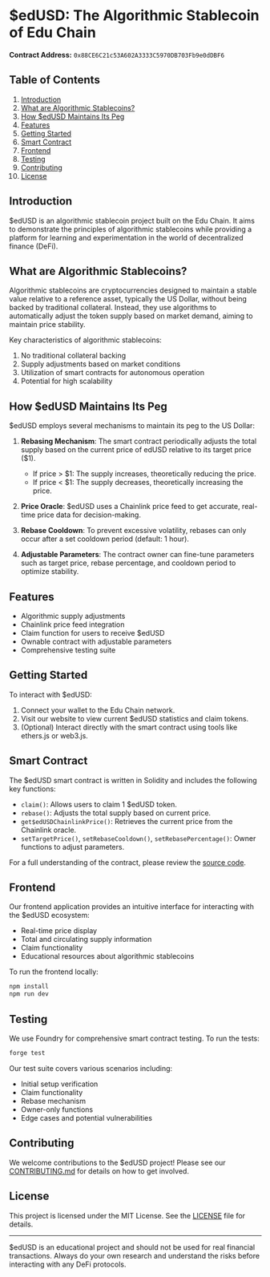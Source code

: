 # $edUSD: The Algorithmic Stablecoin of Edu Chain

**Contract Address:** `0x88CE6C21c53A602A3333C5970DB703Fb9e0dDBF6`

## Table of Contents

1. [Introduction](#introduction)
2. [What are Algorithmic Stablecoins?](#what-are-algorithmic-stablecoins)
3. [How $edUSD Maintains Its Peg](#how-edUSD-maintains-its-peg)
4. [Features](#features)
5. [Getting Started](#getting-started)
6. [Smart Contract](#smart-contract)
7. [Frontend](#frontend)
8. [Testing](#testing)
9. [Contributing](#contributing)
10. [License](#license)

## Introduction

$edUSD is an algorithmic stablecoin project built on the Edu Chain. It aims to demonstrate the principles of algorithmic stablecoins while providing a platform for learning and experimentation in the world of decentralized finance (DeFi).

## What are Algorithmic Stablecoins?

Algorithmic stablecoins are cryptocurrencies designed to maintain a stable value relative to a reference asset, typically the US Dollar, without being backed by traditional collateral. Instead, they use algorithms to automatically adjust the token supply based on market demand, aiming to maintain price stability.

Key characteristics of algorithmic stablecoins:

1. No traditional collateral backing
2. Supply adjustments based on market conditions
3. Utilization of smart contracts for autonomous operation
4. Potential for high scalability

## How $edUSD Maintains Its Peg

$edUSD employs several mechanisms to maintain its peg to the US Dollar:

1. **Rebasing Mechanism**: The smart contract periodically adjusts the total supply based on the current price of edUSD relative to its target price ($1).

   - If price > $1: The supply increases, theoretically reducing the price.
   - If price < $1: The supply decreases, theoretically increasing the price.

2. **Price Oracle**: $edUSD uses a Chainlink price feed to get accurate, real-time price data for decision-making.

3. **Rebase Cooldown**: To prevent excessive volatility, rebases can only occur after a set cooldown period (default: 1 hour).

4. **Adjustable Parameters**: The contract owner can fine-tune parameters such as target price, rebase percentage, and cooldown period to optimize stability.

## Features

- Algorithmic supply adjustments
- Chainlink price feed integration
- Claim function for users to receive $edUSD
- Ownable contract with adjustable parameters
- Comprehensive testing suite

## Getting Started

To interact with $edUSD:

1. Connect your wallet to the Edu Chain network.
2. Visit our website to view current $edUSD statistics and claim tokens.
3. (Optional) Interact directly with the smart contract using tools like ethers.js or web3.js.

## Smart Contract

The $edUSD smart contract is written in Solidity and includes the following key functions:

- `claim()`: Allows users to claim 1 $edUSD token.
- `rebase()`: Adjusts the total supply based on current price.
- `get$edUSDChainlinkPrice()`: Retrieves the current price from the Chainlink oracle.
- `setTargetPrice()`, `setRebaseCooldown()`, `setRebasePercentage()`: Owner functions to adjust parameters.

For a full understanding of the contract, please review the [source code](./contracts/$edUSD.sol).

## Frontend

Our frontend application provides an intuitive interface for interacting with the $edUSD ecosystem:

- Real-time price display
- Total and circulating supply information
- Claim functionality
- Educational resources about algorithmic stablecoins

To run the frontend locally:

```bash
npm install
npm run dev
```

## Testing

We use Foundry for comprehensive smart contract testing. To run the tests:

```bash
forge test
```

Our test suite covers various scenarios including:

- Initial setup verification
- Claim functionality
- Rebase mechanism
- Owner-only functions
- Edge cases and potential vulnerabilities

## Contributing

We welcome contributions to the $edUSD project! Please see our [CONTRIBUTING.md](./CONTRIBUTING.md) for details on how to get involved.

## License

This project is licensed under the MIT License. See the [LICENSE](./LICENSE) file for details.

---

$edUSD is an educational project and should not be used for real financial transactions. Always do your own research and understand the risks before interacting with any DeFi protocols.